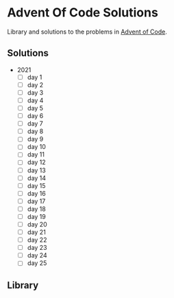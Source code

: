 # Advent Of Code Solutions
Library and solutions to the problems in [Advent of Code](adventofcode.com).

## Solutions

- 2021
  - [ ] day 1
  - [ ] day 2
  - [ ] day 3
  - [ ] day 4
  - [ ] day 5
  - [ ] day 6
  - [ ] day 7
  - [ ] day 8
  - [ ] day 9
  - [ ] day 10
  - [ ] day 11
  - [ ] day 12
  - [ ] day 13
  - [ ] day 14
  - [ ] day 15
  - [ ] day 16
  - [ ] day 17
  - [ ] day 18
  - [ ] day 19
  - [ ] day 20
  - [ ] day 21
  - [ ] day 22
  - [ ] day 23
  - [ ] day 24
  - [ ] day 25

## Library
